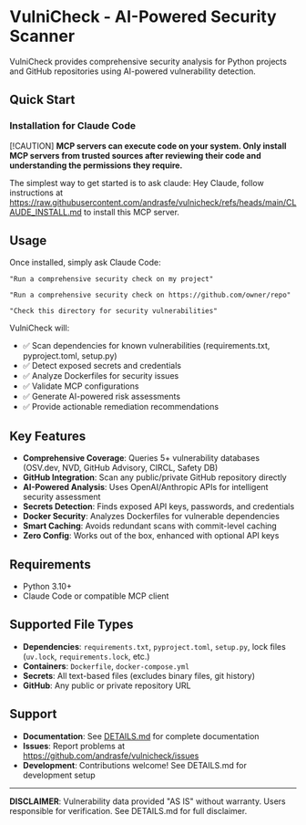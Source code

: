 # VulniCheck - AI-Powered Security Scanner

VulniCheck provides comprehensive security analysis for Python projects and GitHub repositories using AI-powered vulnerability detection.

## Quick Start

### Installation for Claude Code

[!CAUTION]
**MCP servers can execute code on your system. Only install MCP servers from trusted sources after reviewing their code and understanding the permissions they require.**

The simplest way to get started is to ask claude:
Hey Claude, follow instructions at https://raw.githubusercontent.com/andrasfe/vulnicheck/refs/heads/main/CLAUDE_INSTALL.md to install this MCP server.


## Usage

Once installed, simply ask Claude Code:

```
"Run a comprehensive security check on my project"

"Run a comprehensive security check on https://github.com/owner/repo"

"Check this directory for security vulnerabilities"
```

VulniCheck will:
- ✅ Scan dependencies for known vulnerabilities (requirements.txt, pyproject.toml, setup.py)
- ✅ Detect exposed secrets and credentials
- ✅ Analyze Dockerfiles for security issues
- ✅ Validate MCP configurations
- ✅ Generate AI-powered risk assessments
- ✅ Provide actionable remediation recommendations

## Key Features

- **Comprehensive Coverage**: Queries 5+ vulnerability databases (OSV.dev, NVD, GitHub Advisory, CIRCL, Safety DB)
- **GitHub Integration**: Scan any public/private GitHub repository directly
- **AI-Powered Analysis**: Uses OpenAI/Anthropic APIs for intelligent security assessment
- **Secrets Detection**: Finds exposed API keys, passwords, and credentials
- **Docker Security**: Analyzes Dockerfiles for vulnerable dependencies
- **Smart Caching**: Avoids redundant scans with commit-level caching
- **Zero Config**: Works out of the box, enhanced with optional API keys

## Requirements

- Python 3.10+
- Claude Code or compatible MCP client

## Supported File Types

- **Dependencies**: `requirements.txt`, `pyproject.toml`, `setup.py`, lock files (`uv.lock`, `requirements.lock`, etc.)
- **Containers**: `Dockerfile`, `docker-compose.yml`
- **Secrets**: All text-based files (excludes binary files, git history)
- **GitHub**: Any public or private repository URL

## Support

- **Documentation**: See [DETAILS.md](DETAILS.md) for complete documentation
- **Issues**: Report problems at https://github.com/andrasfe/vulnicheck/issues
- **Development**: Contributions welcome! See DETAILS.md for development setup

---

**DISCLAIMER**: Vulnerability data provided "AS IS" without warranty. Users responsible for verification. See DETAILS.md for full disclaimer.
